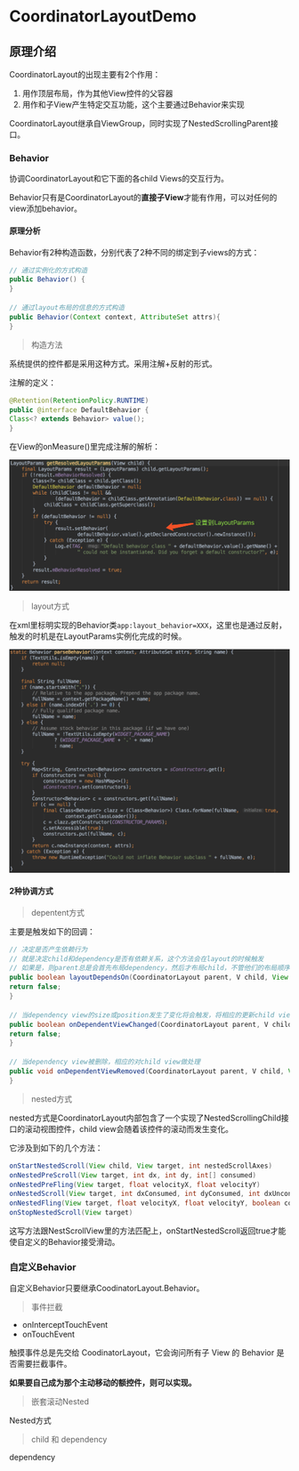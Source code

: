 # CoordinatorLayoutDemo

## 原理介绍

CoordinatorLayout的出现主要有2个作用：
1. 用作顶层布局，作为其他View控件的父容器
2. 用作和子View产生特定交互功能，这个主要通过Behavior来实现

CoordinatorLayout继承自ViewGroup，同时实现了NestedScrollingParent接口。

### Behavior

协调CoordinatorLayout和它下面的各child Views的交互行为。

Behavior只有是CoordinatorLayout的**直接子View**才能有作用，可以对任何的view添加behavior。

#### 原理分析

Behavior有2种构造函数，分别代表了2种不同的绑定到子views的方式：

```java
// 通过实例化的方式构造
public Behavior() {
}

// 通过layout布局的信息的方式构造
public Behavior(Context context, AttributeSet attrs){
}
```

> 构造方法

系统提供的控件都是采用这种方式。采用注解+反射的形式。

注解的定义：

```java
@Retention(RetentionPolicy.RUNTIME)
public @interface DefaultBehavior {
Class<? extends Behavior> value();
}
```

在View的onMeasure()里完成注解的解析：

![](p2.png)

> layout方式

在xml里标明实现的Behavior类`app:layout_behavior=XXX`，这里也是通过反射，触发的时机是在LayoutParams实例化完成的时候。

![](p1.png)

#### 2种协调方式

> depentent方式

主要是触发如下的回调：

```java
// 决定是否产生依赖行为
// 就是决定child和dependency是否有依赖关系，这个方法会在layout的时候触发
// 如果是，则parent总是会首先布局dependency，然后才布局child，不管他们的布局顺序；当dependency位置变化时，调用onDependentViewChanged()
public boolean layoutDependsOn(CoordinatorLayout parent, V child, View dependency) {
return false;
}

// 当dependency view的size或position发生了变化将会触发，将相应的更新child view
public boolean onDependentViewChanged(CoordinatorLayout parent, V child, View dependency) {
return false;
}

// 当dependency view被删除，相应的对child view做处理
public void onDependentViewRemoved(CoordinatorLayout parent, V child, View dependency) {
}
```

> nested方式

nested方式是CoordinatorLayout内部包含了一个实现了NestedScrollingChild接口的滚动视图控件，child view会随着该控件的滚动而发生变化。

它涉及到如下的几个方法：

```java
onStartNestedScroll(View child, View target, int nestedScrollAxes)
onNestedPreScroll(View target, int dx, int dy, int[] consumed)
onNestedPreFling(View target, float velocityX, float velocityY)
onNestedScroll(View target, int dxConsumed, int dyConsumed, int dxUnconsumed, int dyUnconsumed)
onNestedFling(View target, float velocityX, float velocityY, boolean consumed)
onStopNestedScroll(View target)
```

这写方法跟NestScrollView里的方法匹配上，onStartNestedScroll返回true才能使自定义的Behavior接受滑动。

### 自定义Behavior

自定义Behavior只要继承CoodinatorLayout.Behavior。

> 事件拦截

* onInterceptTouchEvent
* onTouchEvent

触摸事件总是先交给 CoodinatorLayout，它会询问所有子 View 的 Behavior 是否需要拦截事件。

**如果要自己成为那个主动移动的额控件，则可以实现。**

> 嵌套滚动Nested

Nested方式

> child 和 dependency

dependency
